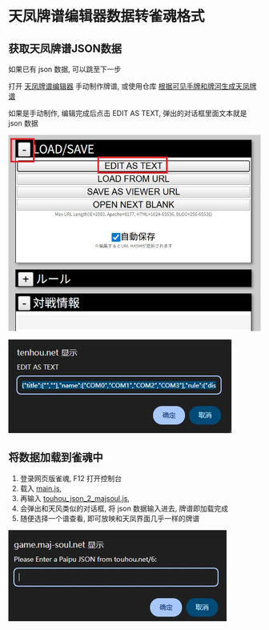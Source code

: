 # 天凤牌谱编辑器数据转雀魂格式

## 获取天凤牌谱JSON数据

如果已有 json 数据, 可以跳至下一步

打开 [天凤牌谱编辑器](https://tenhou.net/6/) 手动制作牌谱,
或使用仓库 [根据可见手牌和牌河生成天凤牌谱](https://github.com/wuye999/tenhou)

如果是手动制作, 编辑完成后点击 EDIT AS TEXT, 弹出的对话框里面文本就是 json 数据

![img01.jpg](pic/img01.jpg)

![img02.jpg](pic/img02.jpg)

## 将数据加载到雀魂中

1. 登录网页版雀魂, F12 打开控制台
2. 载入 [main.js](../../main.js),
3. 再输入 [touhou_json_2_majsoul.js](touhou_json_2_majsoul.js),
4. 会弹出和天风类似的对话框, 将 json 数据输入进去, 牌谱即加载完成
5. 随便选择一个谱查看, 即可放映和天凤界面几乎一样的牌谱

![img03.jpg](pic/img03.jpg)

